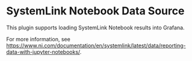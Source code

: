 # SystemLink Notebook Data Source

This plugin supports loading SystemLink Notebook results into Grafana.

For more information, see https://www.ni.com/documentation/en/systemlink/latest/data/reporting-data-with-jupyter-notebooks/.
